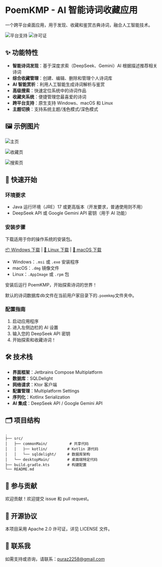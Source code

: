 # PoemKMP - AI 智能诗词收藏应用

一个跨平台桌面应用，用于发现、收藏和鉴赏古典诗词，融合人工智能技术。

![平台支持](https://img.shields.io/badge/platform-Windows%20%7C%20macOS%20%7C%20Linux-blue)
![许可证](https://img.shields.io/badge/license-Apache%202.0-green)

## ✨ 功能特性

- **智能诗词发现**：基于深度求索（DeepSeek、Gemini）AI 根据描述推荐相关诗词
- **综合收藏管理**：创建、编辑、删除和管理个人诗词库
- **AI 智能赏析**：利用人工智能生成诗词解析与鉴赏
- **高级搜索**：快速定位系统中的诗词作品
- **收藏夹系统**：便捷管理您最喜爱的诗词
- **跨平台支持**：原生支持 Windows、macOS 和 Linux
- **主题切换**：支持系统主题/浅色模式/深色模式

## 🖼 示例图片

![主页](https://pic1.imgdb.cn/item/67b03b7ed0e0a243d4ff9071.png)

![收藏页](https://pic1.imgdb.cn/item/67b03b9ad0e0a243d4ff9077.png)

![搜索页](https://pic1.imgdb.cn/item/67b03b9ad0e0a243d4ff9076.png)

## 🚀 快速开始

### 环境要求

- Java 运行环境（JRE）17 或更高版本（开发要求，普通使用则不用）
- DeepSeek API 或 Google Gemini API 密钥（用于 AI 功能）

### 安装步骤

下载适用于你的操作系统的安装包。

[📦 Windows 下载]() | [🐧 Linux 下载]() | [🍏 macOS 下载]()

- Windows：`.msi` 或 `.exe` 安装程序
- macOS：`.dmg` 镜像文件
- Linux：`.AppImage` 或 `.rpm` 包

安装后运行 PoemKMP，开始探索诗词的世界！

默认的诗词数据库db文件在当前用户家目录下的`.poemkmp`文件夹中。

### 配置指南

1. 启动应用程序
2. 进入左侧边栏的 AI 设置
3. 输入您的 DeepSeek API 密钥
4. 开始探索和收藏诗词！

## 🛠️ 技术栈

- **界面框架**：Jetbrains Compose Multiplatform
- **数据库**：SQLDelight
- **网络请求**：Ktor 客户端
- **配置管理**：Multiplatform Settings
- **序列化**：Kotlinx Serialization
- **AI 集成**：DeepSeek API / Google Gemini API

## 🗂️ 项目结构

```
.
├── src/
│   ├── commonMain/          # 共享代码
│   │   ├── kotlin/         # Kotlin 源代码
│   │   └── sqldelight/     # 数据库架构
│   └── desktopMain/        # 桌面端特定代码
├── build.gradle.kts        # 构建配置
└── README.md
```

## 🤝 参与贡献

欢迎贡献！欢迎提交 issue 和 pull request。

## 📝 开源协议

本项目采用 Apache 2.0 许可证，详见 LICENSE 文件。

## 📧 联系我

如需支持或咨询，请联系：puraz2258@gmail.com